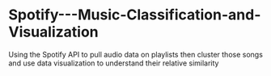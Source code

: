 # Spotify---Music-Classification-and-Visualization
Using the Spotify API to pull audio data on playlists then cluster those songs and use data visualization to understand their relative similarity
